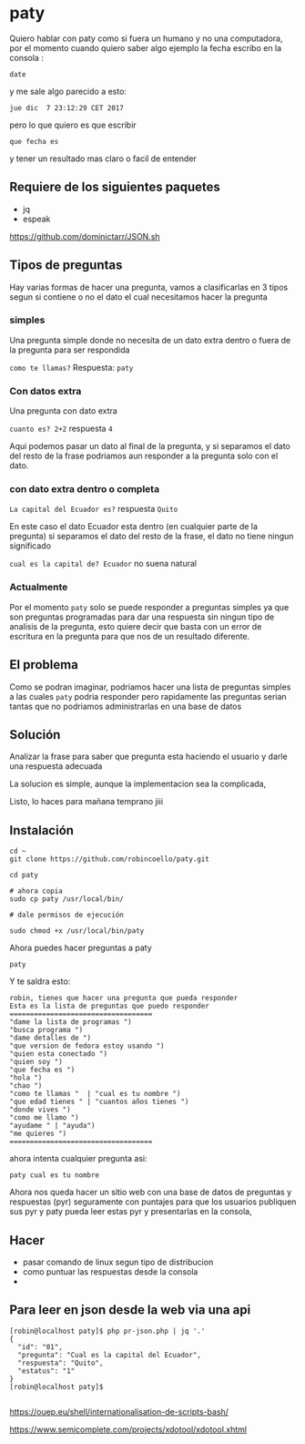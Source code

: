 # paty

Quiero hablar con paty como si fuera un humano y no una computadora, por el momento cuando quiero saber algo ejemplo la fecha escribo en la consola :
 
```date``` 

y me sale algo parecido a esto: 

``` jue dic  7 23:12:29 CET 2017  ```


pero lo que quiero es que escribir 

```que fecha es``` 

y tener un resultado mas claro o facil de entender


## Requiere de los siguientes paquetes

* jq
* espeak

https://github.com/dominictarr/JSON.sh



## Tipos de preguntas
Hay varias formas de hacer una pregunta, vamos a clasificarlas en 3 tipos segun si contiene o no el dato el cual necesitamos hacer la pregunta


### simples

Una pregunta simple donde no necesita de un dato extra dentro o fuera de la pregunta para ser respondida


```como te llamas?``` Respuesta: ```paty```

### Con datos extra

Una pregunta con dato extra

```cuanto es? 2+2``` respuesta ```4```

Aqui podemos pasar un dato al final de la pregunta, y si separamos el dato del resto de la frase podriamos aun responder a la pregunta solo con el dato.

### con dato extra dentro o completa

```La capital del Ecuador es?``` respuesta ```Quito```

En este caso el dato Ecuador esta dentro (en cualquier parte de la pregunta) si separamos el dato del resto de la frase, el dato no tiene ningun significado

```cual es la capital de? Ecuador``` no suena natural


### Actualmente

Por el momento ```paty``` solo se puede responder a preguntas simples ya que son preguntas programadas para dar una respuesta sin ningun tipo de analisis de la pregunta, 
esto quiere decir que basta con un error de escritura en la pregunta para que nos de un resultado diferente.

## El problema

Como se podran imaginar, podriamos hacer una lista de preguntas simples a las cuales ```paty``` podria responder
pero rapidamente las preguntas serian tantas que no podriamos administrarlas en una base de datos

## Solución 

Analizar la frase para saber que pregunta esta haciendo el usuario y darle una respuesta adecuada

La solucion es simple, aunque la implementacion sea la complicada, 

Listo, lo haces para mañana temprano jiii

## Instalación

```
cd ~
git clone https://github.com/robincoello/paty.git

cd paty

# ahora copia
sudo cp paty /usr/local/bin/

# dale permisos de ejecución

sudo chmod +x /usr/local/bin/paty

```

Ahora puedes hacer preguntas a paty

```
paty
```

Y te saldra esto:


```
robin, tienes que hacer una pregunta que pueda responder
Esta es la lista de preguntas que puedo responder
===================================
"dame la lista de programas ") 
"busca programa ") 
"dame detalles de ") 
"que version de fedora estoy usando ")
"quien esta conectado ") 
"quien soy ")
"que fecha es ")
"hola ")
"chao ")
"como te llamas "  | "cual es tu nombre ")
"que edad tienes " | "cuantos años tienes ")
"donde vives ")
"como me llamo ")
"ayudame " | "ayuda")
"me quieres ")
===================================

```

ahora intenta cualquier pregunta asi:

```
paty cual es tu nombre
```



Ahora nos queda hacer un sitio web con una base de datos de preguntas y respuestas (pyr) seguramente con puntajes para que los 
usuarios publiquen sus pyr y paty pueda leer estas pyr y presentarlas en la consola, 

## Hacer
* pasar comando de linux segun tipo de distribucion
* como puntuar las respuestas desde la consola
* 



## Para leer en json desde la web via una api

```
[robin@localhost paty]$ php pr-json.php | jq '.'
{
  "id": "01",
  "pregunta": "Cual es la capital del Ecuador",
  "respuesta": "Quito",
  "estatus": "1"
}
[robin@localhost paty]$ 


```

https://ouep.eu/shell/internationalisation-de-scripts-bash/

https://www.semicomplete.com/projects/xdotool/xdotool.xhtml































